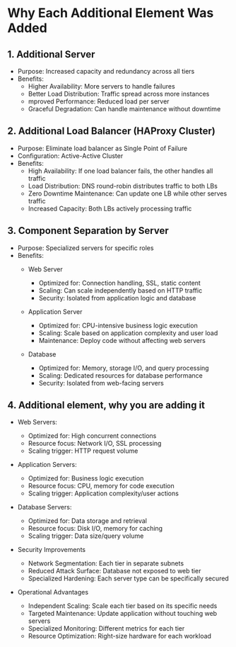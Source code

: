 # Why Each Additional Element Was Added
## 1. Additional Server
- Purpose: Increased capacity and redundancy across all tiers
- Benefits:
  - Higher Availability: More servers to handle failures
  - Better Load Distribution: Traffic spread across more instances
  - mproved Performance: Reduced load per server
  - Graceful Degradation: Can handle maintenance without downtime

## 2. Additional Load Balancer (HAProxy Cluster)
- Purpose: Eliminate load balancer as Single Point of Failure
- Configuration: Active-Active Cluster
- Benefits:
  - High Availability: If one load balancer fails, the other handles all traffic
  - Load Distribution: DNS round-robin distributes traffic to both LBs
  - Zero Downtime Maintenance: Can update one LB while other serves traffic
  - Increased Capacity: Both LBs actively processing traffic

## 3. Component Separation by Server
- Purpose: Specialized servers for specific roles
- Benefits:
  - Web Server
      - Optimized for: Connection handling, SSL, static content
      - Scaling: Can scale independently based on HTTP traffic
      - Security: Isolated from application logic and database

  - Application Server
      - Optimized for: CPU-intensive business logic execution
      - Scaling: Scale based on application complexity and user load
      - Maintenance: Deploy code without affecting web servers

  - Database
     - Optimized for: Memory, storage I/O, and query processing
     - Scaling: Dedicated resources for database performance
     - Security: Isolated from web-facing servers

## 4. Additional element, why you are adding it
- Web Servers:
  - Optimized for: High concurrent connections
  - Resource focus: Network I/O, SSL processing
  - Scaling trigger: HTTP request volume

- Application Servers:
  - Optimized for: Business logic execution
  - Resource focus: CPU, memory for code execution
  - Scaling trigger: Application complexity/user actions

- Database Servers:
  - Optimized for: Data storage and retrieval
  - Resource focus: Disk I/O, memory for caching
  - Scaling trigger: Data size/query volume

- Security Improvements
  - Network Segmentation: Each tier in separate subnets
  - Reduced Attack Surface: Database not exposed to web tier
  - Specialized Hardening: Each server type can be specifically secured

- Operational Advantages
  - Independent Scaling: Scale each tier based on its specific needs
  - Targeted Maintenance: Update application without touching web servers
  - Specialized Monitoring: Different metrics for each tier
  - Resource Optimization: Right-size hardware for each workload
    
